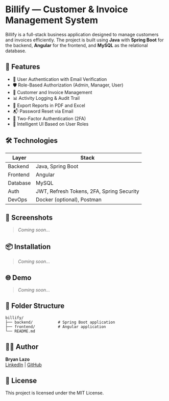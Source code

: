 # Billify — Customer & Invoice Management System

Billify is a full-stack business application designed to manage customers and invoices efficiently. The project is built using **Java** with **Spring Boot** for the backend, **Angular** for the frontend, and **MySQL** as the relational database.

## 🚀 Features

- 🔐 User Authentication with Email Verification
- 🛡️ Role-Based Authorization (Admin, Manager, User)
- 🧾 Customer and Invoice Management
- 📊 Activity Logging & Audit Trail
- 📁 Export Reports in PDF and Excel
- 📬 Password Reset via Email
- 📱 Two-Factor Authentication (2FA)
- 🧠 Intelligent UI Based on User Roles

## 🛠️ Technologies

| Layer    | Stack                                     |
|----------|-------------------------------------------|
| Backend  | Java, Spring Boot                         |
| Frontend | Angular                                   |
| Database | MySQL                                     |
| Auth     | JWT, Refresh Tokens, 2FA, Spring Security |
| DevOps   | Docker (optional), Postman                |

## 📸 Screenshots

> _Coming soon..._

## 📦 Installation

> _Coming soon..._

## 🌐 Demo

> _Coming soon..._

## 📁 Folder Structure

```
billify/
├── backend/           # Spring Boot application
├── frontend/          # Angular application
└── README.md
```

## 🧑‍💻 Author

**Bryan Lazo**  
[LinkedIn](https://linkedin.com/in/bryanlazodev) | [GitHub](https://github.com/blazo-dev)

## 📄 License

This project is licensed under the MIT License.
